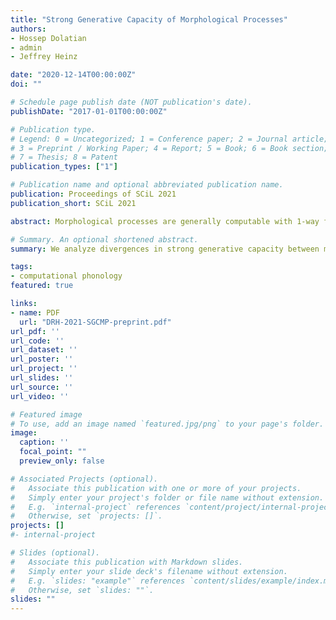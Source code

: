 ```yaml
---
title: "Strong Generative Capacity of Morphological Processes"
authors:
- Hossep Dolatian
- admin
- Jeffrey Heinz

date: "2020-12-14T00:00:00Z"
doi: ""

# Schedule page publish date (NOT publication's date).
publishDate: "2017-01-01T00:00:00Z"

# Publication type.
# Legend: 0 = Uncategorized; 1 = Conference paper; 2 = Journal article;
# 3 = Preprint / Working Paper; 4 = Report; 5 = Book; 6 = Book section;
# 7 = Thesis; 8 = Patent
publication_types: ["1"]

# Publication name and optional abbreviated publication name.
publication: Proceedings of SCiL 2021
publication_short: SCiL 2021

abstract: Morphological processes are generally computable with 1-way finite-state transducers. However, we show that 1-way transducers do not capture the strong generative capacity of certain morphological analyses for more complex processes, including mobile affixation, infixation, and partial reduplication. As diagnostics for strong generative capacity, we use origin semantics and order-preservation. These analyze the input-output correspondences generated by FSTs and their corresponding logical transductions. For some linguistic analyses of these complex processes, their strong generative capacity is matched by more expressive grammars, such as non-order-preserving transductions and their corresponding 2-way finite-state transducers.

# Summary. An optional shortened abstract.
summary: We analyze divergences in strong generative capacity between morphological processes that are equivalent in weak generative capacity.

tags:
- computational phonology
featured: true

links:
- name: PDF
  url: "DRH-2021-SGCMP-preprint.pdf"
url_pdf: ''
url_code: ''
url_dataset: ''
url_poster: ''
url_project: ''
url_slides: ''
url_source: ''
url_video: ''

# Featured image
# To use, add an image named `featured.jpg/png` to your page's folder.
image:
  caption: ''
  focal_point: ""
  preview_only: false

# Associated Projects (optional).
#   Associate this publication with one or more of your projects.
#   Simply enter your project's folder or file name without extension.
#   E.g. `internal-project` references `content/project/internal-project/index.md`.
#   Otherwise, set `projects: []`.
projects: []
#- internal-project

# Slides (optional).
#   Associate this publication with Markdown slides.
#   Simply enter your slide deck's filename without extension.
#   E.g. `slides: "example"` references `content/slides/example/index.md`.
#   Otherwise, set `slides: ""`.
slides: ""
---
```

